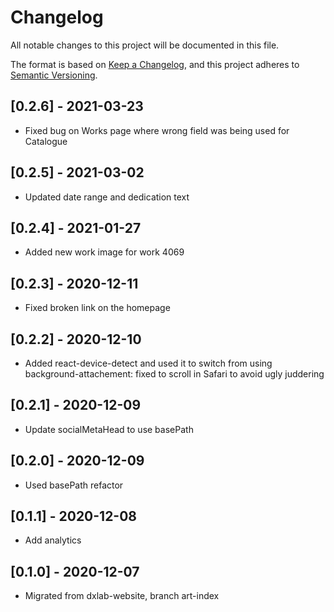 # Changelog

All notable changes to this project will be documented in this file.

The format is based on [Keep a Changelog](https://keepachangelog.com/en/1.0.0/),
and this project adheres to [Semantic Versioning](https://semver.org/spec/v2.0.0.html).

## [0.2.6] - 2021-03-23

- Fixed bug on Works page where wrong field was being used for Catalogue

## [0.2.5] - 2021-03-02

- Updated date range and dedication text

## [0.2.4] - 2021-01-27

- Added new work image for work 4069

## [0.2.3] - 2020-12-11

- Fixed broken link on the homepage

## [0.2.2] - 2020-12-10

- Added react-device-detect and used it to switch from using background-attachement: fixed to scroll in Safari to avoid ugly juddering

## [0.2.1] - 2020-12-09

- Update socialMetaHead to use basePath

## [0.2.0] - 2020-12-09

- Used basePath refactor

## [0.1.1] - 2020-12-08

- Add analytics

## [0.1.0] - 2020-12-07

- Migrated from dxlab-website, branch art-index
